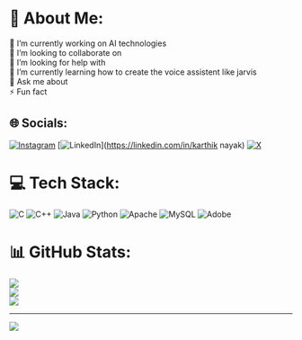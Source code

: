 # 💫 About Me:
🔭 I’m currently working on  AI technologies<br>👯 I’m looking to collaborate on  <br>🤝 I’m looking for help with <br>🌱 I’m currently learning  how to create the voice assistent like jarvis<br>💬 Ask me about<br>⚡ Fun fact


## 🌐 Socials:
[![Instagram](https://img.shields.io/badge/Instagram-%23E4405F.svg?logo=Instagram&logoColor=white)](https://instagram.com/karthik490__20) [![LinkedIn](https://img.shields.io/badge/LinkedIn-%230077B5.svg?logo=linkedin&logoColor=white)](https://linkedin.com/in/karthik nayak) [![X](https://img.shields.io/badge/X-black.svg?logo=X&logoColor=white)](https://x.com/karthiknayak26) 

# 💻 Tech Stack:
![C](https://img.shields.io/badge/c-%2300599C.svg?style=for-the-badge&logo=c&logoColor=white) ![C++](https://img.shields.io/badge/c++-%2300599C.svg?style=for-the-badge&logo=c%2B%2B&logoColor=white) ![Java](https://img.shields.io/badge/java-%23ED8B00.svg?style=for-the-badge&logo=openjdk&logoColor=white) ![Python](https://img.shields.io/badge/python-3670A0?style=for-the-badge&logo=python&logoColor=ffdd54) ![Apache](https://img.shields.io/badge/apache-%23D42029.svg?style=for-the-badge&logo=apache&logoColor=white) ![MySQL](https://img.shields.io/badge/mysql-%2300000f.svg?style=for-the-badge&logo=mysql&logoColor=white) ![Adobe](https://img.shields.io/badge/adobe-%23FF0000.svg?style=for-the-badge&logo=adobe&logoColor=white)
# 📊 GitHub Stats:
![](https://github-readme-stats.vercel.app/api?username=Karthiknayak26&theme=radical&hide_border=false&include_all_commits=true&count_private=true)<br/>
![](https://github-readme-streak-stats.herokuapp.com/?user=Karthiknayak26&theme=radical&hide_border=false)<br/>
![](https://github-readme-stats.vercel.app/api/top-langs/?username=Karthiknayak26&theme=radical&hide_border=false&include_all_commits=true&count_private=true&layout=compact)

---
[![](https://visitcount.itsvg.in/api?id=Karthiknayak26&icon=0&color=0)](https://visitcount.itsvg.in)

<!-- Proudly created with GPRM ( https://gprm.itsvg.in ) -->

